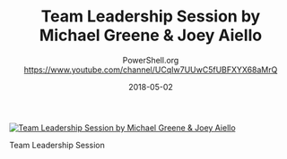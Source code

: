 ﻿---
title: Team Leadership Session by Michael Greene & Joey Aiello
date: 2018-05-02
tags: PowerShellOrg, Summit, USA, English, Conference, DevOps Global Summit 2018
author: PowerShell.org https://www.youtube.com/channel/UCqIw7UUwC5fUBFXYX68aMrQ
---

[![Team Leadership Session by Michael Greene & Joey Aiello](https://i4.ytimg.com/vi/wwBMgP021sk/hqdefault.jpg "Team Leadership Session by Michael Greene & Joey Aiello")](https://www.youtube.com/watch?v=wwBMgP021sk)

Team Leadership Session
